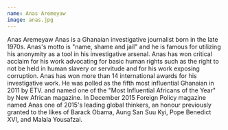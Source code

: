 ```yaml
---
name: Anas Aremeyaw
image: anas.jpg
---
```

Anas Aremeyaw Anas is a Ghanaian investigative journalist born in the late 1970s. Anas's motto is "name, shame and jail" and he is famous for utilizing his anonymity as a tool in his investigative arsenal. Anas has won critical acclaim for his work advocating for basic human rights such as the right to not be held in human slavery or servitude and for his work exposing corruption. Anas has won more than 14 international awards for his investigative work. He was polled as the fifth most influential Ghanaian in 2011 by ETV. and named one of the "Most Influential Africans of the Year" by New African magazine. In December 2015 Foreign Policy magazine named Anas one of 2015's leading global thinkers, an honour previously granted to the likes of Barack Obama, Aung San Suu Kyi, Pope Benedict XVI, and Malala Yousafzai.